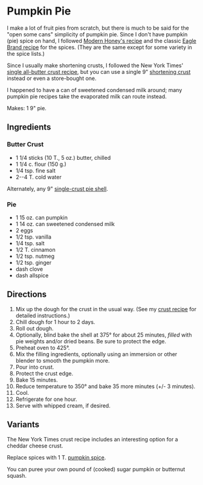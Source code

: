 [thanksgiving]: ../indices/thanksgiving.html

# Pumpkin Pie

I make a lot of fruit pies from scratch, but there is much to be said for the "open some cans" simplicity of pumpkin pie.  Since I don't have pumpkin (pie) spice on hand, I followed [Modern Honey's recipe](https://www.modernhoney.com/perfect-pumpkin-pie/) and the classic [Eagle Brand recipe](https://www.eaglebrand.com/recipe-detail/perfectpumpkinpie-3929) for the spices.  (They are the same except for some variety in the spice lists.)

Since I usually make shortening crusts, I followed the New York Times' [single all-butter crust recipe](https://cooking.nytimes.com/recipes/448-all-butter-pie-crust), but you can use a single 9" [shortening crust](../pie/crust.md) instead or even a store-bought one.

I happened to have a can of sweetened condensed milk around; many pumpkin pie recipes take the evaporated milk can route instead.

Makes: 1 9" pie.

## Ingredients

### Butter Crust

* 1 1/4 sticks (10 T., 5 oz.) butter, chilled
* 1 1/4 c. flour (150 g.)
* 1/4 tsp. fine salt
* 2--4 T. cold water

Alternately, any 9" [single-crust pie shell](../pie/crust.md).

### Pie

* 1 15 oz. can pumpkin
* 1 14 oz. can sweetened condensed milk
* 2 eggs 
* 1/2 tsp. vanilla
* 1/4 tsp. salt
* 1/2 T. cinnamon
* 1/2 tsp. nutmeg
* 1/2 tsp. ginger
* dash clove
* dash allspice

## Directions

1. Mix up the dough for the crust in the usual way.  (See my [crust recipe](../pie/crust.md) for detailed instructions.)
2. Chill dough for 1 hour to 2 days.
3. Roll out dough.
4. Optionally, blind bake the shell at 375° for about 25 minutes, *filled* with pie weights and/or dried beans.  Be sure to protect the edge.
5. Preheat oven to 425°.
6. Mix the filling ingredients, optionally using an immersion or other blender to smooth the pumpkin more.
7. Pour into crust.
8. Protect the crust edge.
9. Bake 15 minutes.
10. Reduce temperature to 350° and bake 35 more minutes (+/- 3 minutes).
11. Cool.
12. Refrigerate for one hour.
13. Serve with whipped cream, if desired.


## Variants

The New York Times crust recipe includes an interesting option for a cheddar cheese crust.

Replace spices with 1 T. [pumpkin spice](../appetizers/pumpkinSpice.md).

You can puree your own pound of (cooked) sugar pumpkin or butternut squash.
